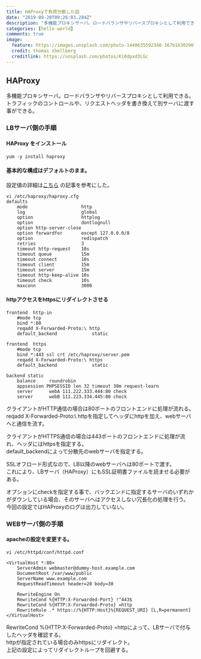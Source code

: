 ```yaml
---
title: HAProxyで負荷分散した話
date: "2019-09-20T09:26:03.284Z"
description: "多機能プロキシサーバ。ロードバランサやリバースプロキシとして利用できる。トラフィックのコントロールや、リクエストヘッダを書き換えて別サーバに渡す事ができる。"
categories: [hello world]
comments: true
image:
  feature: https://images.unsplash.com/photo-1440635592348-167b1b30296f?crop=entropy&dpr=2&fit=crop&fm=jpg&h=475&ixjsv=2.1.0&ixlib=rb-0.3.5&q=50&w=1250
  credit: thomas shellberg
  creditlink: https://unsplash.com/photos/Ki0dpxd3LGc
---
```


## HAProxy

多機能プロキシサーバ。ロードバランサやリバースプロキシとして利用できる。  
トラフィックのコントロールや、リクエストヘッダを書き換えて別サーバに渡す事ができる。

### LBサーバ側の手順

#### HAProxy をインストール
```Linux
yum -y install haproxy
```

  
#### 基本的な構成はデフォルトのまま。  
設定値の詳細は[こちら](https://knowledge.sakura.ad.jp/8084/) の記事を参考にした。
```Linux
vi /etc/haproxy/haproxy.cfg  
defaults
    mode                    http
    log                     global
    option                  httplog
    option                  dontlognull
    option http-server-close
    option forwardfor       except 127.0.0.0/8
    option                  redispatch
    retries                 3
    timeout http-request    10s
    timeout queue           15m
    timeout connect         10s
    timeout client          15m
    timeout server          15m
    timeout http-keep-alive 10s
    timeout check           10s
    maxconn                 3000
```

  
#### httpアクセスをhttpsにリダイレクトさせる
```Linux
frontend  http-in
    #mode tcp
    bind *:80
    reqadd X-Forwarded-Proto:\ http
    default_backend             static

frontend  https
    #mode tcp
    bind *:443 ssl crt /etc/haproxy/server.pem
    reqadd X-Forwarded-Proto:\ https
    default_backend             static

backend static
    balance     roundrobin
    appsession PHPSESSID len 32 timeout 30m request-learn
    server      webA 111.222.333.444:80 check
    server      webB 111.223.334.445:80 check
```
クライアントがHTTP通信の場合は80ポートのフロントエンドに処理が流れる。  
reqadd X-Forwarded-Proto:\ httpを指定してヘッダにhttpを加え、webサーバへと通信を流す。  

クライアントがHTTPS通信の場合は443ポートのフロントエンドに処理が流れ、ヘッダにはhttpsを指定する。  
default_backendによって分散先のwebサーバを指定する。 

SSLオフロード形式なので、LB以降のwebサーバへは80ポートで渡す。  
これにより、LBサーバ（HAProxy）にもSSL証明書ファイルを読ませる必要がある。

オプションにcheckを指定する事で、バックエンドに指定するサーバのいずれかがダウンしている場合、そのサーバへはアクセスしない冗長化の処理を行う。  
今回の設定ではHAProxyのログは出力していない。  

### WEBサーバ側の手順

#### apacheの設定を変更する。
```Linux
vi /etc/httpd/conf/httpd.conf

<VirtualHost *:80>
    ServerAdmin webmaster@dummy-host.example.com
    DocumentRoot /var/www/public
    ServerName www.example.com
    RequestReadTimeout header=20 body=30

    RewriteEngine On
    RewriteCond %{HTTP:X-Forwarded-Port} !^443$
    RewriteCond %{HTTP:X-Forwarded-Proto} =http
    RewriteRule .* https://%{HTTP:Host}%{REQUEST_URI} [L,R=permanent]
</VirtualHost>
```
RewriteCond %{HTTP:X-Forwarded-Proto} =httpによって、LBサーバで付与したヘッダを確認する。  
httpが指定されている場合のみhttpsにリダイレクト。  
上記の設定によってリダイレクトループを回避する。  
